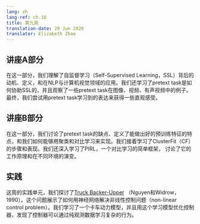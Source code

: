 ```yaml
---
lang: zh
lang-ref: ch.10
title: 第九周
translation-date: 29 Jun 2020
translator: Elizabeth Zhao
---
```


## <!--Lecture part A-->

## 讲座A部分

<!--In this section, we understand the motivation behind Self-Supervised Learning (SSL), define what it is and see some of its applications in NLP and Computer Vision. We understand how pretext tasks aid with SSL and see some example pretext tasks in images, videos and videos with sound. Finally, we try to get an intuition behind the representation learned by pretext tasks.--> 

在这一部分，我们理解了自监督学习（Self-Supervised Learning，SSL）背后的动机、定义，和在NLP与计算机视觉领域的应用。我们还学习了pretext task是如何协助SSL的，并且观察了一些pretext task在图像、视频、有声视频中的例子。最终，我们尝试用pretext task学习到的表达来获得一些直观感受。

## <!--Lecture part B--> 

## 讲座B部分

<!--In this section, we discuss the shortcomings of pretext tasks, define characteristics that make a good pretrained feature, and how we can achieve this using Clustering and Contrastive Learning. We then learn about ClusterFit, its steps and performance. We further dive into a specific simple framework for Contrastive Learning known as PIRL. We discuss its working as well as its evaluation in different contexts.-->

在这一部分，我们讨论了pretext task的缺点、定义了能做出好的预训练特征的特点，和我们如何能够用聚类和对比学习来实现。我们接着学习了ClusterFit（CF）的步骤和表现。我们还深入学习了PIRL，一个对比学习的简单框架， 讨论了它的工作原理和在不同环境的演变。

##  <!--Practicum-->

## 实践

<!--During this week's practicum, we explore the [Truck Backer-Upper](http://neuro.bstu.by/ai/To-dom/My_research/Papers-2.1-done/RL-sparce-reward/9/Ref/truckbackerupper.pdf) (Nguyen & Widrow, '90).
This problem shows how to solve an non-linear control problem using neural networks.
We learn a model of a truck's kinematics, and optimize a controller through this learned model, finding that the controller is able to learn complex behaviors through purely observational data.-->

这周的实践单元，我们探讨了[Truck Backer-Upper](http://neuro.bstu.by/ai/To-dom/My_research/Papers-2.1-done/RL-sparce-reward/9/Ref/truckbackerupper.pdf) （Nguyen和Widrow，1990）。这个问题展示了如何用神经网络解决非线性控制问题（non-linear control problem）。我们学习了一个卡车动力模型，并且用这个学习模型优化控制器，发现了控制器可以通过纯观测数据学习复杂的行为。

